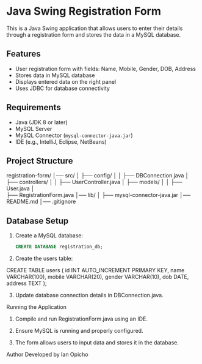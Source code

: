 # Java Swing Registration Form

This is a Java Swing application that allows users to enter their details through a registration form and stores the data in a MySQL database.

## Features
- User registration form with fields: Name, Mobile, Gender, DOB, Address
- Stores data in MySQL database
- Displays entered data on the right panel
- Uses JDBC for database connectivity

## Requirements
- Java (JDK 8 or later)
- MySQL Server
- MySQL Connector (`mysql-connector-java.jar`)
- IDE (e.g., IntelliJ, Eclipse, NetBeans)

## Project Structure

registration-form/ │── src/ │   ├── config/ │   │   ├── DBConnection.java │   ├── controllers/ │   │   ├── UserController.java │   ├── models/ │   │   ├── User.java │  
├── RegistrationForm.java 
│── lib/ │   ├── mysql-connector-java.jar 
│── README.md 
│── .gitignore

## Database Setup
1. Create a MySQL database:
   ```sql
   CREATE DATABASE registration_db;

2. Create the users table:

CREATE TABLE users (
    id INT AUTO_INCREMENT PRIMARY KEY,
    name VARCHAR(100),
    mobile VARCHAR(20),
    gender VARCHAR(10),
    dob DATE,
    address TEXT
);

3. Update database connection details in DBConnection.java.

Running the Application
1. Compile and run RegistrationForm.java using an IDE.

2. Ensure MySQL is running and properly configured.

3. The form allows users to input data and stores it in the database.


Author
Developed by Ian Opicho
